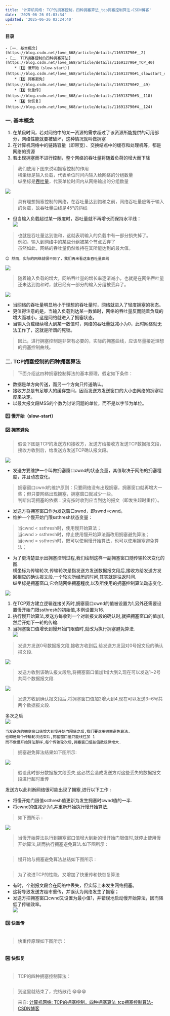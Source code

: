 ```yaml
---
title: '计算机网络: TCP的拥塞控制，四种拥塞算法_tcp拥塞控制算法-CSDN博客'
date: '2025-06-26 01:03:34'
updated: '2025-06-26 02:24:40'
---
```

#### 目录
    - [一. 基本概念](https://blog.csdn.net/love_668/article/details/116913790#__2)
    - [二. TCP拥塞控制的四种拥塞算法](https://blog.csdn.net/love_668/article/details/116913790#_TCP_40)
        * [1️⃣ 慢开始（slow-start）](https://blog.csdn.net/love_668/article/details/116913790#1_slowstart_48)
        * [2️⃣ 拥塞避免](https://blog.csdn.net/love_668/article/details/116913790#2__49)
        * [3️⃣ 快重传](https://blog.csdn.net/love_668/article/details/116913790#3__118)
        * [4️⃣ 快恢复](https://blog.csdn.net/love_668/article/details/116913790#4__124)

### 一. 基本概念
1. 在某段时间，若对网络中的某一资源的需求超过了该资源所能提供的可用部分，网络性能就要被破坏，这种情况就叫做拥塞
2. 在计算机网络中的链路容量（即带宽）、交换结点中的缓存和处理机等，都是网络的资源
3. 若出现拥塞而不进行控制，整个网络的吞吐量将随着负荷的增大而下降

> 我们使用下图来说明拥塞控制的作用  
横坐标是输入负载，代表单位时间内输入给网络的分组数量  
纵坐标是[吞吐量](https://so.csdn.net/so/search?q=%E5%90%9E%E5%90%90%E9%87%8F&spm=1001.2101.3001.7020)，代表单位时间内从网络输出的分组数量
>

![](/images/cf0a6544de1dff73c99c5151a46b3b60.png)

> 具有理想拥塞控制的网络，在吞吐量达到饱和之前，网络吞吐量应等于输入的负载，故吞吐量曲线是45°的斜线
>

+ 但当输入负载超过某一限度时，吞吐量就不再增长而保持水平线：  
![](/images/0d909c6f410efc50fbe2c17295c039c3.png)

> 也就是吞吐量达到饱和，这就表明输入的负载中有一部分损失掉了。  
例如，输入到网络中的某些分组被某个节点丢弃了  
虽然如此，网络的吞吐量仍然维持在其所能达到的最大值。
>

```plain
😊 然而，实际的网络就很不同了，我们再来看这条吞吐量曲线
```

![](/images/6143cc014b49617b235cca9fad2149f8.png)

> 随着输入负载的增大，网络吞吐量的增长率逐渐减小，也就是在网络吞吐量还未达到饱和时，就已经有一部分的输入分组被丢弃了。
>

   


![](/images/f163e089ac14fd31809e8563f9eca1af.png)

   


+ 当网络的吞吐量明显地小于理想的吞吐量时，网络就进入了轻度拥塞的状态。
+ 更值得注意的是，当输入负载到达某一数值时，网络的吞吐量反而随着负载的增大而减小，这是网络就进入了拥塞状态。
+ 当输入负载继续增大到某一数值时，网络的吞吐量就减小为0，此时网络就无法工作了，这就是所谓的死锁。

   


>    

>
> 因此，进行拥塞控制是非常有必要的，实际的拥塞曲线，应该尽量接近理想的拥塞控制曲线。
>
>    

>

   


### 二. TCP拥塞控制的四种拥塞算法
   


>    

>
> 下面介绍这四种拥塞控制算法的基本原理，假定如下条件：
>
>    

>

   


+ 数据是单方向传送，而另一个方向只传送确认。
+ 接收方总是有足够大的缓存空间，因而发送方发送窗口的大小由网络的拥塞程度来决定。
+ 以最大报文段MSS的个数为讨论问题的单位，而不是以字节为单位。

   


#### 1️⃣ 慢开始（slow-start）
   


#### 2️⃣ 拥塞避免
   


>    

>
> 假设下图是TCP的发送方和接收方，发送方给接收方发送TCP数据报文段，接收方收到后，给发送方发送TCP确认报文段。
>
>    

>

   


![](/images/6d7a54b34decae7f192213020e1cbfaf.png)

   


+ 发送方要维护一个叫做拥塞窗口cwnd的状态变量，其值取决于网络的拥塞程度，并且动态变化。

   


>    

>
> 拥塞窗口cwnd的维护原则：只要网络没有出现拥塞，拥塞窗口就再增大一些；但只要网络出现拥塞，拥塞窗口就减少一些。  
判断出现拥塞的依据：没有按时收到应当到达的报文（即发生超时重传）。
>
>    

>

   


+ 发送方将拥塞窗口作为发送窗口swnd，即swnd=cwnd。
+ 维护一个慢开始门限ssthresh状态变量：

   


>    

>
> 当cwnd < ssthresh时，使用慢开始算法；  
当cwnd > ssthresh时，停止使用慢开始算法而改用拥塞避免算法；  
当cwnd = ssthresh时，既可以使用慢开始算法，也可以使用拥塞避免算法；
>
>    

>

   


+ 为了更清楚显示出拥塞控制过程,我们绘制这样一副拥塞窗口随传输轮次变化的图.  
横坐标为传输轮次,传输轮次是指发送方发送数据报文段后,接收方给发送方发回相应的确认报文段.一个轮次所经历的时间,其实就是往返时间.  
纵坐标是拥塞窗口,它会随网络拥塞程度,以及所使用的拥塞控制算法动态变化.

   


![](/images/f899f6ebb7d468aa56eac59285bb7553.png)

   


1. 在TCP双方建立逻辑连接关系时,拥塞窗口cwnd的值被设置为1,另外还需要设置慢开始门限ssthresh的初始值,本例设置为16.
2. 执行慢开始算法,发送方每收到一个对新报文段的确认时,就把拥塞窗口的值加1,然后开始下一轮的传输.
3. 当拥塞窗口值增长到慢开始门限值时,就改为执行拥塞避免算法.  
![](/images/be09461e8045983d2ee4d9520186be86.png)

> 发送方发送0号数据报文段,接收方收到后,给发送方发回对0号报文段的确认报文段.
>

![](/images/f208e4733ee3545c6d78a828b698f617.png)

> 发送方收到该确认报文段后,将拥塞窗口值加1增大到2,现在可以发送1~2号共两个数据报文段.
>

![](/images/b9a612f39029face08dcadb401babe7f.png)

> 发送方收到确认报文段后,将拥塞窗口值加2增大到4,现在可以发送3~6号共两个数据报文段.
>

多次之后  
![](/images/939f3f278a1a661642250f52e30f0631.png)

```plain
当发送方的拥塞窗口值增大到慢开始门限值之后,我们要改用拥塞避免算法.
也即是每个传输轮次结束后,拥塞窗口值只能线性加 1
而不像慢开始算法那样,每个传输轮次后,拥塞窗口值按值数规律增大.
```

> 拥塞避免算法结果如下图所示:
>

![](/images/57853cbc0f04a7b0680f87d3cfd42c5f.png)

> 假设此时部分数据报文段丢失,这必然会造成发送方对这些丢失的数据报文段进行超时重传
>

发送方以此判断网络很可能出现了拥塞,进行以下工作 :

+ 将慢开始门限值ssthresh值更新为发生拥塞时cwnd值的一半.
+ 将cwnd的值减少为1,并重新开始执行慢开始算法.

> 如下图所示 :
>

![](/images/c9c8880c9c3181397228e5181a76c2e5.png)

> 当慢开始算法执行到拥塞窗口值增大到新的慢开始门限值时,就停止使用慢开始算法,转而执行拥塞避免算法.如下图所示 :
>

![]()

> 慢开始与拥塞避免算法总结如下图所示 :
>

![]()

> 为了改进TCP的性能，又增加了快重传和快恢复算法
>

+ 有时，个别报文段会在网络中丢失，但实际上未发生网络拥塞。
+ 这将导致发送方超市重传，并误认为网络发生了拥塞；
+ 发送方把拥塞窗口cwnd又设置为最小值1，并错误地启动慢开始算法，因而降低了传输效率。  
![](/images/4686c160ef62c256c763d9c7cceb8ee9.png)

#### 3️⃣ 快重传
![]()

> 快重传原理如下图所示：
>

![]()  
![]()

#### 4️⃣ 快恢复
![]()

> TCP的四种拥塞控制算法：
>

![]()

> 到这里就结束了，完结散花 😁😁😁
>

> 来自: [计算机网络: TCP的拥塞控制，四种拥塞算法_tcp拥塞控制算法-CSDN博客](https://blog.csdn.net/love_668/article/details/116913790)
>






